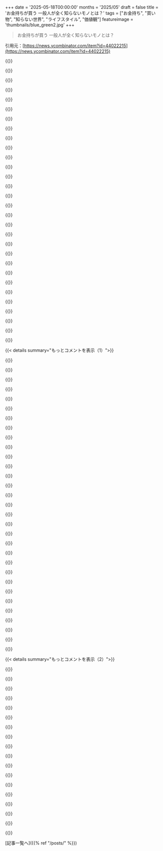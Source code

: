+++
date = '2025-05-18T00:00:00'
months = '2025/05'
draft = false
title = 'お金持ちが買う 一般人が全く知らないモノとは？'
tags = ["お金持ち", "買い物", "知らない世界", "ライフスタイル", "価値観"]
featureimage = 'thumbnails/blue_green2.jpg'
+++

> お金持ちが買う 一般人が全く知らないモノとは？

引用元：[https://news.ycombinator.com/item?id=44022215](https://news.ycombinator.com/item?id=44022215)




{{<matomeQuote body="記事の返信はつまんないし、知ってることばっかじゃん。役に立つ情報ゼロ。例えば、裕福な女性のアパート借りるまでMieleのキッチン機器なんて知らなかったよ。<br>合板より単板貼りの家具やドアの方が断然良いって気付くのにも時間かかった。値段は高いけど長持ちして使い心地良いんだ。誰かに教えてもらわないと、こういう長期的な違いって何年もかからないと分かんないんだよね。<br>俺はここで低中流階級のこと学んでる感じ。もっと上の階級にはもっと知らないことがあるんだろうけど、たとえ金持ちになっても自然に知るには長生きできそうにないな。" userName="alexey-salmin" createdAt="2025/05/19 06:48:54" color="#45d325">}}




{{<matomeQuote body="俺の知り合いの金持ち（数千万～7億ドル）は、記事の派手な富裕層像と違う感じだよ。特に7億ドルのやつは謙虚で、金融の話が好き。女性にはモテるけどね。1000万～3000万ドルのやつらは俺とそんな変わんないし、最高のレストランにこだわったり、アシスタント経由でしか会えなかったりするようなやつは知らないな。この記事10年前だし、ハリウッドとかの金持ちの話かもね。" userName="safety1st" createdAt="2025/05/19 08:19:50" color="#ff33a1">}}




{{<matomeQuote body="友達の友達の家に行ったら、使用人がたくさんいて驚いた。Jeff Koonsの3mの彫刻（推定1500万ドル）を置くために家を建て直してたんだ！Basquiatの絵も持ってて、世界トップ200の美術コレクターだったよ。あと1000万～3000万ドルの金持ちが、全く同じ車を何台も買って、各地の別荘に置いておく変な習慣を見た。本物の車好きとは違う感じだけど、そういうのあるみたいだね。" userName="TacticalCoder" createdAt="2025/05/19 10:46:57" color="#785bff">}}




{{<matomeQuote body="＞値段は3-4倍高いけど、5-10倍長持ちする<br>問題はさ、Ikeaの家具が15年持てば十分なんだよ。誰も50-100年も持つ家具なんていらないでしょ、古いもの受け継ぎたい人なんていないから。<br>人生の状況って早く変わるし、質の良いもの買う価値ってそんなにないんだよね。たぶんMieleの食洗機は値段が倍でも倍長持ちするだろうけど、それでも10年経てば古くなるんだから。" userName="oezi" createdAt="2025/05/19 09:28:03" color="">}}




{{<matomeQuote body="＞でも5-10倍長持ちする<br>これ変な議論だよ。古い家具が使えても、デザインが合わない、引っ越しできない、用途が違う、部屋に合わない、って問題がある。技術も同じで、古いテレビが動いても最新のが良いでしょ？あと高いもの持つと、もし猫に壊されたらすごく腹立つみたいに、そのものの”囚人”になっちゃうんだよ。" userName="anal_reactor" createdAt="2025/05/19 07:22:43" color="#45d325">}}




{{<matomeQuote body="＞値段は3-4倍高いけど、5-10倍長持ちして、ずっと使い心地が良い<br>Captain Samuel Vimesの「ブーツ理論」ってのがあってね。金持ちは高い良いブーツを最初から買って長く使うから結局安く済むけど、貧乏人は安いブーツを何度も買い替えるから結果的にもっと金を使ってしまう、という貧困の不公平さの話だよ。質の良いものを買うのは長期的に見ればお得ってことだね。" userName="noboostforyou" createdAt="2025/05/19 13:58:25" color="#785bff">}}




{{<matomeQuote body="＞でもね、車を買い替える時に全く同じ車を何台も買うのは、なんか変だよね。<br>そうかな？俺もiPhone 13 miniを複数台持ってるよ。壊れてもすぐ交換できるようにね。300ドル程度の投資で安心できるなら安いもんだ。金額の桁を上げて必要性を下げれば、金持ちが各地の別荘に同じ車を置くのも分かる気がする。「使える金に合わせて使い方を学ぶんだ」って言葉があるようにね。" userName="throwanem" createdAt="2025/05/19 12:03:19" color="#ff5c5c">}}




{{<matomeQuote body="＞誰も古いもの受け継ぎたい人なんていないから。<br>これ本当かな？昔からそんな習慣あった？俺の両親や祖父母の家にも古い家具なんて無かったよ。チャリティショップにある古い家具も、今の時代には役に立たないものが多いし。古い良い家具は破壊されたり輸出されたりで減ってて、チャリティショップには90年代以降のものばっかだよ。" userName="Cthulhu_" createdAt="2025/05/19 10:24:11" color="">}}




{{<matomeQuote body="＞たぶんMieleの食洗機は値段が倍でも倍長持ちするだろうけど、それでも10年経てば古くなるんだから。<br>…2030年代に出る新しいお皿には対応しないの？笑<br>例えばエネルギー効率以外にさ（これも食洗機みたいな家電だと、もう効率向上は頭打ちだけど）、どんな”必須の”進歩を期待してるわけ？" userName="rsynnott" createdAt="2025/05/19 12:35:01" color="">}}




{{<matomeQuote body="＞金額の桁を何乗か上げて<br>そう、そこが「変」なんだよ。ほとんどの人はそんなことできないからね。住宅危機の時代に、家を複数持ち、色んな車に乗るのが面倒だからって同じ車を何台も買う金がある人たち？変だよ。君のiPhone複数持ちだって、同時に何台も使ってるわけじゃないでしょ？" userName="fragmede" createdAt="2025/05/19 13:28:53" color="">}}




{{<matomeQuote body="次のステップは無垢材が突板よりいいって気づくことだね．Mieleはマーケティングされすぎてる．究極の家電が欲しいなら業務用買いなよ．ホテルで使う洗濯機とかさ．" userName="ponector" createdAt="2025/05/19 10:55:05" color="">}}




{{<matomeQuote body="金持ちってさ，マジで同じブーツを10年も履くわけ？そうは言ってもさ，俺が10年くらい前に買った服は，今のと比べてめっちゃ品質高いの多いなって気づいたんだよね（別に金持ちの服じゃないけど）．中にはもう10年以上着てるのもあるし．" userName="ackbar03" createdAt="2025/05/19 14:03:53" color="">}}




{{<matomeQuote body="今までで最悪の経験は，NetherlandsのAirBnBで使ったMieleの食洗機だね．でも，Mieleの掃除機は好きだよ．" userName="socalgal2" createdAt="2025/05/19 07:36:41" color="">}}




{{<matomeQuote body="最高のインテリアって，住み慣れてるけど窮屈な感じがしないんだよね．古い家具をいくつか置くとそれが実現しやすいんだ．こういうのを新しいやり方で調和させるのがインテリアデザインのスキルの一部なんだよ．自分の家をIKEAのカタログみたいにしたくないでしょ？" userName="rienbdj" createdAt="2025/05/19 07:48:34" color="">}}




{{<matomeQuote body="Neff食洗機が10年で壊れたんでMieleに買い替えたけど，これもCzech製でコストカットしたんじゃって感じ．どれだけ持つかだね．一方で2006年に22ポンドで買ったTesco Valueの電子レンジは19年間毎日使ってても全然壊れないんだよ！安くても長持ちする物もあるんだよね．" userName="nickd2001" createdAt="2025/05/19 09:17:53" color="#ff5c5c">}}




{{<matomeQuote body="金持ちのアパート借りて初めてMieleのキッチン設備があるって知ったけど，宣伝を信じちゃダメだね．俺のアパートにある10年経ってないMieleは全然特別じゃないし，前のSiemensよりエラーばっかりだよ．" userName="em500" createdAt="2025/05/19 09:34:47" color="#38d3d3">}}




{{<matomeQuote body="Steve Jobsはこれやってたね．半年ごとに新車買ってたけど，何年も911，その後はMB SL55だけ乗り回してたんだ．好きな車なのに新しいの学ぶ必要ないでしょ？" userName="humanpotato" createdAt="2025/05/19 12:35:52" color="">}}




{{<matomeQuote body="そういう長期的な違いに気づくには何年もかかるか，誰かに教えてもらう必要があるね．全然金持ちじゃないけど，”突板の家具やドア”が”合板に化粧板貼ったやつ”よりずっと良いってのは常識だよ．でも昔は，貧乏人も金持ちもどっちも見向きもせず，無垢材の家具を選んでたけどね．" userName="coldtea" createdAt="2025/05/19 06:59:43" color="#45d325">}}




{{<matomeQuote body="IoTとかUIの進化は分からないけど，例えば電子レンジのクイックスタートみたいに，小さな進歩が積み重なるんだよね．食洗機だって，80年代の白プラスチックからクロームみたいにスタイルが変わる．品質だけでなく見た目も大事で，それがビジネスになる人もいるんだ．" userName="fragmede" createdAt="2025/05/19 12:48:43" color="">}}




{{<matomeQuote body="我が家は全部Mieleなんだけど，次買い替える時はBoschかSiemensにするわ．小さい故障が多すぎるんだよね（8年も経ってないのに）．20年前はMieleがゴールドスタンダードだったから（少なくともGermanyでは）正直驚いた．だから，あなたに同意するよ．" userName="Loic" createdAt="2025/05/19 12:27:36" color="#785bff">}}




{{<matomeQuote body="半年ごとに車を買い替えてたらしい。 california の変な法律で、新しい車にナンバープレートつけないでいると、 disabled spot に停めても ticket 切られなかったんだと。 classy mfer だな lol" userName="tough" createdAt="2025/05/19 13:00:47" color="#785bff">}}




{{<matomeQuote body="ママが働いてた law firm の partner が引退して England に引っ越して、 castle を買ったんだって。 As one does.<br> castle って古いし drafty だし、 modern standard にするのに renovation がめっちゃ要るんだよ。だからすぐさまこの作業に取りかかって、 contractors 雇って、 high-end appliances 選んで、 Italian marble countertops の import 手配して...<br>で、場所が nice になったところで housewarming party 開いて、近所の castle の人たちみんな呼んだんだ。<br> party で、 old-money のゲストの一人に、新しい counters のおかげで downdraft range がどれだけ special に感じるかって自慢してたんだと。<br>” Fascinating. ”, old-money は答えた。” I have never been in my kitchen. ”だって。" userName="myself248" createdAt="2025/05/19 13:19:00" color="#45d325">}}




{{<matomeQuote body="マジでそれやるね。 instrumentation と optional を覚え直したり、 car の handles とか size とか扱うのって、 absolute ballache なんだよ。<br> cars に興味ないなら、今週は sea の近くにいたいから別の car、来週は city の近くにいたいからまた別の car って、 two or three different cars 運転するのに novelty なんてないし。" userName="toyg" createdAt="2025/05/19 12:38:57" color="">}}




{{<matomeQuote body=" Miele って見た目も機能も high end っぽいよね。でも frequently break するから repair costs も高いんだ。<br>No thanks. less so でも years without complaint で動いてくれる something の方がいいな。" userName="master_crab" createdAt="2025/05/19 10:33:14" color="">}}




{{<matomeQuote body=" covid の時、 whirlpool の dishwasher が 3 years 持たずに壊れたんだ (4 subsystems failing all at the same time)... 欲しかった Miele は 2-X months 待つか、 twice as much ($2k vs $1k) 払って今日手に入れるかだった。<br>俺はこの dishwasher に uncomfortably enamored だね。( Bosch より repair in the first year の percentage が 8% で 12% じゃなかったから Bosch じゃなくてこれにしたんだ。もううんざりだったからね。)<br>dishwasher は fully enclosed... typical DW は back が open で guts 全部が open structure に barely contained されてる。<br>dishwasher の balance 取るには、 nook に slide して、 set in place されてから dishwasher の back を raise する mechanism がある two bolt heads を turn するんだ。<br>matching cabinet faces の install の instruction もある... button は door の top にある... zero indication で dishwasher って分からないようにしたいなら、 accommodate してくれるよ。<br> drawers(?) は well thought out で a lot of dishes を take できるけど、 entertaining の時に shine するね、 flat SOAKS UP dishes と flatware を、 crystal も safely wash する cycles もある。 We never seem to use this.<br>detergent full の pucks がある、 load now a days は about ＄ 1.80... もっと安くあってほしいけど、 soap 注ぐ simple avoidance と必要になった時に sixpack が delivered されるのは a crazy luxury だね。<br>5 years in で faultless だよ。" userName="Damogran6" createdAt="2025/05/19 13:45:36" color="#ff5733">}}




{{<matomeQuote body="No, always had legit California “ temporary plates ” for the allowable (at the time) 6 months. They were very ticketable; his motivation は to keep his car relatively anonymous when driving around だったんだ。<br>Source: Me, living near his house and walking by regularly." userName="drfuchs" createdAt="2025/05/19 13:13:18" color="">}}




{{<matomeQuote body="Those are designed to have a service contract for continuous maintenance. Not the best idea for a home." userName="akvadrako" createdAt="2025/05/19 11:44:39" color="">}}




{{<matomeQuote body="Oh hey I’m uniquely positioned to answer this; though I’m in tech (and at this point frankly speaking well-compensated) my family have been bootmakers for decades.<br>I’m sitting at a tech office right now wearing a pair of boots that my father made for me in 2015 - regardless, they’re absolutely spotless and I’d wear them to a formal event without hesitation. Every 6 months or so when I’m by his store I shine them up and put in a fresh pair of leather laces. Every 3 or so years, he re-soles them when the soles eventually wear out and lose traction. Eventually they’ll require a rebuild, but they’ve got probably another 5-10 years of daily wear in them before that. I’ve got a few more pairs I swap between every so often, like a pair with OD green canvas that looks nice with khakis, but these solid black ones are my daily wear.<br>While 10 years sounds like a good run for boots, my father has a pair at ~35 years old now that he still wears frequently. IIRC they’ve been through one or two rebuilds and few re-soles in that time.<br>Were these commodity sneakers, I’d be purchasing a new pair every few months. Even nice running or trail shoes only tend to last a few hundred miles in my experience, but I’ve put tens of thousands on these and will get ten thousand more easily. Re-soles and rebuilds aren’t free, but they’re less than a replacement and put years of lifetime back on the boot. They’re also comfortable as hell and fit me like a glove.<br>So in short: yeah, rich men do wear the same pair of boots for 10 years, or even far longer." userName="FrankPetrilli" createdAt="2025/05/19 14:23:28" color="#38d3d3">}}




{{<matomeQuote body="I don’t know if its weird. This seems to me using money to reduce hassle. At my even lower level of existence I do similar thing in sense I keep one pair toothbrush and paste in upstairs bathroom and another pair at main level just to avoid whatever inconvenience I’ve thought of in my mind. Same with multiple pair of glasses at different location I work from.<br>I have not done these things when I had less money and now I think removing minor hassles with extra money is worth it. At another order of magnitude of money I’d definitely acquire multiple copy of things I need." userName="geodel" createdAt="2025/05/19 13:51:32" color="">}}




{{<matomeQuote body="こういう質問に感情的な答えが多いのウケるな。スポーツ板でプロテニス選手が初心者には知らない最高の練習法聞いてんのに、”テニス選手は本当の愛を知らない！テニスだけだと鬱になる！”とか答えが大量に来るとか思わないだろ？" userName="florbnit" createdAt="2025/05/19 05:06:22" color="">}}




{{< details summary="もっとコメントを表示（1）">}}

{{<matomeQuote body="時々、質問って実は別のこと聞いてるんだよね。この場合、”超金持ちが使う裏技は何？”とか”予算内でどう豊かになれる？”に見えるけど、本当は”金持ちってどんな感じ？”なんだよ。" userName="m463" createdAt="2025/05/19 06:28:12" color="">}}




{{<matomeQuote body="うん、でも俺は金持ちが買ってて俺が知らないものがマジで知りたかったんだよ。トップの答えは—まあまあ面白かったけど—俺がすでに知ってることしか教えてくれなかった。結論は多分、俺たちが知らないものなんて彼らは買ってないってことだろうね。" userName="IshKebab" createdAt="2025/05/19 06:52:19" color="">}}




{{<matomeQuote body="簡単なこと—経験だよ。多くの金持ちは最後にこれに金を注ぐ。でも、彼らが払うよりずっと安く、もっと良い経験ができるんだ。例えば南国ビーチやスキー。彼らは安全な高級ホテルとかで楽しむけど、僕らは地元に泊まったり、リスク取って本物のアクティビティしたりできる。金持ちは他人に手配させるから個性がないけど、自分でやればもっとクールな経験ができるんだよ。" userName="jajko" createdAt="2025/05/19 08:42:43" color="#785bff">}}




{{<matomeQuote body="多くの普通の人もそうだよ。お金で幸せは買えないっていうけど、お金がないことだって幸せ買えないじゃん。お金を否定する良い理由にはならないな。" userName="alexey-salmin" createdAt="2025/05/19 06:51:55" color="">}}




{{<matomeQuote body="一つ気づかなかったのは、彼らがうっかり結構な額を無駄遣いしてるってこと。パーティーで超金持ちのフィナンシャルコーチみたいな人と話したんだけど、彼らが無駄にしてる部分を整理するのを手伝ってるらしい。俺たちが使わないのに月50ドル払い続けてるサービスあるみたいに、彼らは絶対行かないクラブに月500ドルとか払ってる。使わない予約済みの別荘とか、乗らない車のメンテとかね。" userName="tinco" createdAt="2025/05/19 07:18:03" color="">}}




{{<matomeQuote body="俺、東南アジアで散々ビーチ見たけど、やっぱお金でしか買えない経験はマジであるんだよ。例えば Maldives の水上バンガローでガラス床の下の魚見たり、バルコニーからそのまま海で泳いだり。あと Laos の超高級ホテルで、俺らだけのためにオーケストラが演奏してくれたりね。そういうのは金持ちじゃないと無理な体験だよ。" userName="decimalenough" createdAt="2025/05/19 09:49:30" color="#785bff">}}




{{<matomeQuote body="うーん、そうかな？<br>例えばMaldivesのバンガローの話、自分はMabul islandで全く同じような体験したよ．しかも、高級宿が持つあの嫌なスノッブ感（個人的には大嫌い）がゼロだった．<br>朝食中にすぐ足元でmanta raysを見て、子供たちが小舟で来て水上から採れたてのココナッツを売ってくれたり．全部、おこづかい程度でね．SulawesiのTogian islandsとかでも似た体験ができるし、他にもたくさんあるよ．お金持ちだけが良い思いしてるわけじゃないんだ．<br>確かに、移動はエコノミークラスでプライベートジェットじゃないとか、端から端までサービスが行き届いてるわけじゃないけど、冒険の本質とか、そこに旅する理由みたいなのは、簡単に叶えられるし、場合によってはそれ以上だよ．<br>むしろ地元の人たちとの濃い思い出や経験がたくさん残る．それが結局、最後に残るものだからね．何もかもお皿に乗せてもらう、世間知らずの赤ちゃんみたいになる代わりに、自分で冒険を見つけて”勝ち取る”んだ．そして、隣に住んでるお金持ちが払った金額の1〜10%でね．<br>そんなバケーションから帰ってくると、すごく長く感じられるんだ．2週間が少なくとも1ヶ月に、3ヶ月が数ヶ月に感じる．IndiaとNepalで3ヶ月間、そんな風に過ごしたら、冗談抜きで何十年も旅したみたいに感じたよ．<br>信じられないくらい、すごく気持ちの良い感覚で、家にいた頃の記憶が、生まれ変わる前の人生の記憶みたいに感じるんだ．" userName="jajko" createdAt="2025/05/19 10:30:15" color="#ff5c5c">}}




{{<matomeQuote body="純資産が1億ドル超えで5％のリターンがあるなら、資本だけで毎月40万ドル以上の収入になるんだ．そのレベルだと、ちょっとした努力で月50ドルとか500ドルを節約するなんて、時間と労力に見合わないんだろうね．" userName="em500" createdAt="2025/05/19 09:17:13" color="#38d3d3">}}




{{<matomeQuote body="それはヨーロッパのお金持ちの話だね．アメリカのお金持ちなら、Netflixの共同創業者のReed Hastingsみたいな人だよ．彼はUtahのスキーリゾートを友達と自分たちのために買い取って、”庶民”とスキーしなくていいようにしてるんだから．Forbesの記事に書いてあったよ（https://www.forbes.com/sites/everettpotter/2023/09/17/netfli...）．" userName="fragmede" createdAt="2025/05/19 13:08:48" color="#ff5733">}}




{{<matomeQuote body="まさにこれだね．お金持ちっていうのは、経済的に非効率な生き方をしても気にしない能力のことだ．それはすごく自由なんだ．" userName="hgomersall" createdAt="2025/05/19 08:55:05" color="#45d325">}}




{{<matomeQuote body="昔から言われてるジョークだけど、お金で幸福は買えないけど、しばらくはレンタルできるってね．" userName="decimalenough" createdAt="2025/05/19 09:50:28" color="">}}




{{<matomeQuote body="彼らが最適化してるのは希少なリソース、つまり時間だね．お金は有り余ってるから．" userName="arizen" createdAt="2025/05/19 09:46:34" color="#ff5733">}}




{{<matomeQuote body="Chamonixで王様とか王子様とか業界の大物と同じ斜面を滑って、同じリフトを使うって、意味がわからないな．まずChamonixは「お金持ち専用」って感じのスキーリゾートじゃないし、そういう人より金欠のスキー好きに会う確率の方が高いよ．それに、お金持ちがオフピステ滑れないわけないでしょ？<br>実際、お金持ちなら気まぐれでヘリコプターに乗って、すごく良いオフピステを一日7本滑ることもできるんだ．僕らは歩いて登るから1本しか無理だけどね．<br>彼らは世界最高のスキー場に飛んで行って、2本だけ滑って、雪がダメだって思ったらそのままホテルのバーでくつろいで、早く帰ることもできるんだ．だって、数週間後にまた来ればいいんだから、気にしないもんね．<br>お金持ちは僕らがやることは全部できるし、それに加えて僕らには夢にも思えないことがたくさんできるんだよ．" userName="dagw" createdAt="2025/05/19 13:23:22" color="#ff33a1">}}




{{<matomeQuote body="失礼ながら、あなたも相当な逆スノッブぶりを発揮してるね．あなたの「本物の」旅の経験の方が、「嫌な」高級観光客が金を払って得てる経験より優れてるって主張してるんだから．<br>まあ、譲歩するけど、それは両方あり得るんだ．自分も、タイで満員の3等列車で農家の人たちと床に座って、Maekhongのボトルをシェアしながら田んぼを眺めてた経験とか、同じくらい思い出深いよ．Bangkokで運河ボートに乗ってとんでもないスピードでクローンをかっ飛ばして通勤するのも、橋に頭ぶつけたり、熟成された汚水みたいな水に落ちたりしなければ、タクシーよりずっと楽しかったな．" userName="decimalenough" createdAt="2025/05/19 12:07:31" color="#785bff">}}




{{<matomeQuote body="Powder Mountain（Reed Hastingsのスキーリゾート）のリフト券は100ドルから150ドルくらいだよ．アメリカの一般的なスキー場（例えばNew YorkのHunter Mountainと同じくらい）と大体同じ価格帯だね．<br>もし彼が本当に”庶民”と滑りたくなかったら、お金持ちがみんなそうしてるみたいにDeer Valleyに行くだろうね．<br>まあ、最近Powder Mountainはちょっと高級リゾートっぽく路線変更してるらしいけどね．New YorkのWindham Mountainがやってるのと同じような感じ．<br>でも、まだ一般のスキー客を締め出すほどの値段じゃないし、「お金余ってる？ならこのボッタクリみたいな”マウンテンクラブ”に金注ぎ込めば？」みたいな領域に入りつつあるだけだね．<br>もし自分にReed Hastingsくらい金があったら、あんな山より地形も施設も良い、既存の素晴らしいスキー場に飛んで行くだけで、わざわざ買い取ったりしないな．" userName="etblg" createdAt="2025/05/19 16:22:06" color="#38d3d3">}}




{{<matomeQuote body="質問「お金持ちが買う 一般人が全く知らないモノとは？」ってハッキリしてたじゃん。<br>このコメント、全然質問に答えてないのに高評価なのすごいね。<br>たぶん、お金持ちを夢見る気持ちが強すぎて、質問の意味がズレちゃってるんだと思うな。" userName="hamstergene" createdAt="2025/05/19 07:59:29" color="#38d3d3">}}




{{<matomeQuote body="あと「超金持ち」ってさ「人生超成功してる人」みたいに思う人も多いよね。でも 後者にとって 感情的なつながりも大事なんだよな。" userName="y7" createdAt="2025/05/19 06:51:21" color="">}}




{{<matomeQuote body="理論的には お金持ちだってああいう”本物の”経験できるはずだし、あまり有名じゃない人はたぶんしてるよね？<br>でも 特に王族とかは価値ありすぎて、安全のために”普通”の場所にはもう行けないんだ。<br>お金持ちとその家族は誘拐とか恐喝の格好の的だからね。" userName="Cthulhu_" createdAt="2025/05/19 10:27:11" color="">}}




{{<matomeQuote body="まったく同感。<br>元のコメントの計算を使うと、月$500と月$50の比較じゃなくて、超富裕層の月$500と平均的な収入の人の月$0.05みたいな比較なんだ。<br>バイトで最低賃金稼いでても、月$0.05なんて気にして時間無駄にしないだろ。年間60¢？ マジで？" userName="pc86" createdAt="2025/05/19 12:42:03" color="#45d325">}}




{{<matomeQuote body="「＞ 簡単だよ － 経験さ。これがお金持ちが最後の1セントまで払うものだ。」<br>話題はさ、俺たちが知らない、お金持ちが買うモノについてだよ。" userName="IshKebab" createdAt="2025/05/19 21:27:45" color="">}}




{{<matomeQuote body="きっと、君の上の人はジョーク言ってるんだと思うよ。<br>テニスのスコアで”love”はゼロのことだからね。" userName="huhkerrf" createdAt="2025/05/19 07:10:36" color="">}}




{{<matomeQuote body="「＞金で幸福は買えない」<br>状況や人によるけど、一般的には金で確実に幸福は買えると思う。<br>そういう考えって、だいたい金持ってない人の負け惜しみじゃないかな。" userName="portaouflop" createdAt="2025/05/19 08:45:27" color="">}}




{{<matomeQuote body="それか、アドバイザーに何千ドルか払って整理してもらうとか。<br>それから余剰分を慈善団体に寄付して税金控除受けるとか。ウィンウィンだね。" userName="mixmastamyk" createdAt="2025/05/19 16:41:48" color="">}}




{{<matomeQuote body="いやー、お金で快楽とか安心、自信、快適さは買えるけどね、それが必ずしも幸福につながるわけじゃないんだよね。すごく不幸な金持ちもいっぱいいるし。お金もらったって彼らとは代わりたくないわ。お金があるから幸せになれる？ まあ、なんでダメ？って感じだけどさ。でも、お金があれば絶対幸せになれる？ 全然保証はないよ。" userName="arkey" createdAt="2025/05/20 09:28:24" color="">}}




{{<matomeQuote body="もし昔はランナーで金持ちのフィナンシャルアドバイザーになったとして、息子がランナーで頑張ってる。あなたならどうする？ 昔の仲間でコーチやってる奴に息子を教えてもらう。息子は記録出す。プロになりたいって言う。Covid19が来て練習場所がない。どうする？ 約4Mドルかけてワールド選手権レベルの400mトラックを建てちゃう。最高のコーチを雇って、住む家まで買ってあげる。みたいな、金持ちが子供のためにやるすごいことの例ね。詳しくはリンク見てよ。" userName="canucker2016" createdAt="2025/05/18 20:36:35" color="#ff33a1">}}




{{<matomeQuote body="プロのランナーが生涯で稼ぐ総額が4Mドルになるってシナリオ、何かあるっけ？" userName="dehrmann" createdAt="2025/05/19 05:57:03" color="">}}




{{<matomeQuote body="でもね、そこがお金に縛られなくて済むっていう大事なポイントなんだ。お金の心配がなくなったら、次は世の中に何か起こしたいって思うんだよ。収益とか気にしなくていいの、だって金銭的な問題は解決してるからさ。家族と一生困らないくらいお金があるって想像してみて。そしたら、子供をプロアスリートにする手助けみたいに、本当にやりたいことに進めるんだ。" userName="bemmu" createdAt="2025/05/19 06:07:21" color="">}}




{{<matomeQuote body="そりゃあ、スポンサーとか広告とかでね。でもね、そういうのって全部そうだけど、才能とトレーニング、根気、見た目やカリスマ性、それにおそらく運まで全部揃ってる、マジでほんの一握りの奴にしかそんな大金は無理なんだよ。" userName="danielbarla" createdAt="2025/05/19 06:00:08" color="">}}




{{<matomeQuote body="Usain Boltの推定純資産は9000万ドルらしいね。他に4Mドル超えた奴なんて、せいぜい10人くらいじゃない？ ここに何人かリスト載ってるよ → https://athleticsweekly.com/aw-promotion/top-10-richest-trac..." userName="lazyasciiart" createdAt="2025/05/19 08:07:46" color="">}}




{{<matomeQuote body="なのに彼はSkipのあの恥ずかしい広告やる必要あんの？ → https://www.youtube.com/watch?v=KScnjzfK6f8" userName="wiether" createdAt="2025/05/19 14:03:28" color="">}}

{{</details>}}




{{< details summary="もっとコメントを表示（2）">}}

{{<matomeQuote body="あいつがそんなお金手に入れたのは、恥ずかしい広告を何度も何度もやりまくった後だけだよ。たまたまあんたが見たのが一つだけだったってだけさ。" userName="1oooqooq" createdAt="2025/05/19 19:34:48" color="">}}




{{<matomeQuote body="オリンピックで銅とか銀メダル取ったって経験は、将来弁護士とかフィナンシャルアナリストになるときに最高の話のネタになるだろうから、バックアッププランは大丈夫ってことだよね。" userName="bryanrasmussen" createdAt="2025/05/19 06:15:51" color="">}}




{{<matomeQuote body="そうだね、プロランナーは稼げない方に偏ってるってことかな。努力と見返りの割合がめっちゃ悪いんだよ。同じレベルでガチ努力すれば、普通の高給な仕事ならまず間違いなく超金持ちで成功するだろうね。" userName="KeplerBoy" createdAt="2025/05/19 08:34:04" color="">}}




{{<matomeQuote body="かもね、でもこういうのって「聞く必要があるなら、君には買えない」って感じのパターンだよね。" userName="lazide" createdAt="2025/05/19 05:59:09" color="">}}




{{<matomeQuote body="この投稿良いね。富裕層がステータスになるもの以外ほとんど買わないのが分かる。ステータス以外だと生活は上流中間層とほぼ同じ。同じスマホや家電を使ってる。金持ちが買うモノが少なすぎるのは問題で、彼らをゼロサムなステータス財に向かわせる。人生を良くする高価な製品をもっと作るべきだと思うよ。" userName="HardCodedBias" createdAt="2025/05/18 16:45:20" color="#38d3d3">}}




{{<matomeQuote body="超金持ちはプライベートジェットで飛ぶとか、上流中間層との違いは多い。一番は問題を他人に「任せる」メンタリティの度合いだね。上流中間層は週一の掃除くらいだけど、金持ちはフルタイムの家政婦がいるとか。弁護士とか、問題を解決してくれる人脈を長年持ってる。個人的な関係性や忠誠心がすごく強いみたいだよ。" userName="SJC_Hacker" createdAt="2025/05/18 17:09:06" color="#ff33a1">}}




{{<matomeQuote body="＞超金持ちはフルタイムの家政婦がいる。経済格差が大きい発展途上国に住む中間層の家族もそうだよ。" userName="rglullis" createdAt="2025/05/18 17:37:14" color="">}}




{{<matomeQuote body="”モノ”を買うのは富のレベル0だよ。一番大事なのは、お金のために自分の時間を売らなくていいこと。それだけで人生全部が変わるんだ。そうすると、もっと良い医療や教育を受けられるし、子供たちの成長も見守れる、とかね。だから大金を手にした貧しい人たちがすぐ破産しちゃうのは、まだ貧しい人みたいに考えちゃうからなんだよ。" userName="lm28469" createdAt="2025/05/19 06:23:22" color="#785bff">}}




{{<matomeQuote body="時間ってホント大事だけど、実はみんなが思うより手に入れやすいんだよ。俺は資産ハイ7桁かロー8桁くらいだけど、これで仕事しなくても超快適に暮らせる。正直、自由になる金が100万ドルあればもう上がり。労働より金が金を生む方がずっと効率いいんだ。年20時間くらい資産いじるだけ。俺の知り合いの億万長者は意外と質素。見た目気にしないんだ。金持ちに見える奴ほど借金まみれ。清掃員みたいな格好の奴がオーナーだったり。富が買う一番デカいものは「他人の目なんか気にしない」ことだと思う。自分が一番って分かってりゃ、ステータスゲームなんて必要ない。ボロボロの格好でどこ行っても平気。金さえあれば関係ないから。" userName="madaxe_again" createdAt="2025/05/19 07:28:25" color="#45d325">}}




{{<matomeQuote body="超金持ちへの評価おかしくね？Mark Zuckerbergが資産の99%寄付って言ったらネット炎上したし、Bill Gatesは多くの命を救ってるのに悪い噂ばっか。あまり良いことしない目立たない金持ちは叩かれない。ネットで「本当に慈善なら感謝なんて気にしない」って言うけど、それ違うんだよ。良い行いが否定されると、自分たちもやる気なくなる。「インセンティブを見せろ、結果を見せてやる」って言葉あるけど、良いことした人を叩くのは最悪。褒めるのが一番安いインセンティブだよ。ある程度金を持つと、物より評判を気にするようになると思う。今は金持ちの寄付に対する疑念が強すぎて、寄付が良い評判につながるかどうかも怪しいね。" userName="0xDEAFBEAD" createdAt="2025/05/18 19:21:00" color="#38d3d3">}}




{{<matomeQuote body="実は、彼ら（金持ち）があれこれ持つにはアッパーミドル層が必要なんだよ。携帯電話とか考えてみて。十分な人が携帯買えないと、インフラ作るインセンティブ生まれないでしょ。" userName="analog31" createdAt="2025/05/18 16:52:50" color="">}}




{{<matomeQuote body="そうしないのは薄情だろうね。ハウスキーパーにも仕事と収入が必要だからさ。" userName="drewcoo" createdAt="2025/05/18 19:04:41" color="">}}




{{<matomeQuote body="＞ほとんどの人が思うよりアクセスしやすい<br>＞自分はほんの少し金持ち、ハイ7桁かロー8桁<br>アクセシビリティの定義、全然違うみたいだね（笑）。" userName="lm28469" createdAt="2025/05/19 09:26:05" color="">}}




{{<matomeQuote body="プログラマーの給料なら、10年でロー7桁、20年でそれ以上いけるはずだよ。ていうか、6桁の給料なら絶対やるべき。今の恵まれた状況、いつまで続くか分からないんだから。" userName="rwmj" createdAt="2025/05/19 10:28:37" color="#38d3d3">}}




{{<matomeQuote body="＞金持ちが買うモノはほとんどない<br>モノはね、そう。サービスは全然違う。Four SeasonsとかAmanganiのヨットやジェットプログラムを見てみなよ。1000万ドル以下で、富が開く経験の種類だ。" userName="JumpCrisscross" createdAt="2025/05/18 17:11:40" color="#38d3d3">}}




{{<matomeQuote body="笑えるわー（笑）。ほとんどのプログラマーは年10万ドルも稼いでないし、USでも中央値12万ドルだよ。ベルリンで年10万ドル稼いでもトップ1%だ。「アクセシビリティ」なんて論外。手取り4800ユーロ。給料の60%（月3000ユーロ）を年利8%で投資しても、10年で50万ドルちょっと。最初にトップ1%で最低賃金並み生活して全部投資して、やっと15年くらいで100万ドルかな... 税金も20-30%取られるしね。無理ゲー。" userName="lm28469" createdAt="2025/05/19 10:55:08" color="#45d325">}}




{{<matomeQuote body="それなのに、「最高賃金」とか富に上限を設ける考えをみんな嫌がるんだよね。”宝くじに当たったとか、生まれつき金持ちな人”だけじゃなく、みんなが快適な生活を送れるべきなのに。" userName="candiddevmike" createdAt="2025/05/18 16:50:51" color="">}}

{{</details>}}



[記事一覧へ]({{% ref "/posts/" %}})
